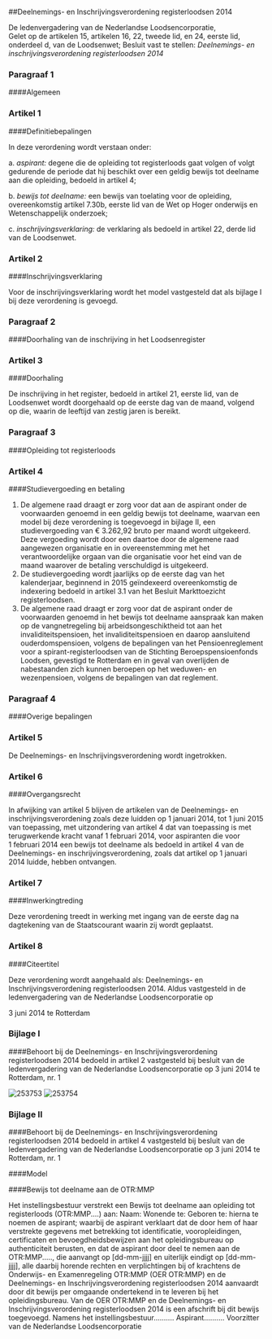 <meta http-equiv='Content-Type' content='text/html; charset=utf-8' />

##Deelnemings- en Inschrijvingsverordening registerloodsen 2014

De ledenvergadering van de Nederlandse Loodsencorporatie,  
Gelet op de artikelen 15, artikelen 16, 22, tweede lid, en 24, eerste lid, onderdeel d, van de Loodsenwet;
Besluit vast te stellen: *Deelnemings- en inschrijvingsverordening registerloodsen 2014*    
### Paragraaf  1  

####Algemeen

### Artikel  1  

####Definitiebepalingen

In deze verordening wordt verstaan onder: 

a.  *aspirant:* degene die de opleiding tot registerloods gaat volgen of volgt gedurende de periode dat hij beschikt over een geldig bewijs tot deelname aan die opleiding, bedoeld in artikel 4;  

b.  *bewijs tot deelname:* een bewijs van toelating voor de opleiding, overeenkomstig artikel 7.30b, eerste lid van de Wet op Hoger onderwijs en Wetenschappelijk onderzoek;  

c.  *inschrijvingsverklaring:* de verklaring als bedoeld in artikel 22, derde lid van de Loodsenwet.   

### Artikel  2  

####Inschrijvingsverklaring

Voor de inschrijvingsverklaring wordt het model vastgesteld dat als bijlage I bij deze verordening is gevoegd. 

### Paragraaf  2  

####Doorhaling van de inschrijving in het Loodsenregister

### Artikel  3  

####Doorhaling

De inschrijving in het register, bedoeld in artikel 21, eerste lid, van de Loodsenwet wordt doorgehaald op de eerste dag van de maand, volgend op die, waarin de leeftijd van zestig jaren is bereikt. 

### Paragraaf  3  

####Opleiding tot registerloods

### Artikel  4  

####Studievergoeding en betaling

1.  De algemene raad draagt er zorg voor dat aan de aspirant onder de voorwaarden genoemd in een geldig bewijs tot deelname, waarvan een model bij deze verordening is toegevoegd in bijlage II, een studievergoeding van € 3.262,92 bruto per maand wordt uitgekeerd. Deze vergoeding wordt door een daartoe door de algemene raad aangewezen organisatie en in overeenstemming met het verantwoordelijke orgaan van die organisatie voor het eind van de maand waarover de betaling verschuldigd is uitgekeerd.   
2.  De studievergoeding wordt jaarlijks op de eerste dag van het kalenderjaar, beginnend in 2015 geïndexeerd overeenkomstig de indexering bedoeld in artikel 3.1 van het Besluit Markttoezicht registerloodsen.   
3.  De algemene raad draagt er zorg voor dat de aspirant onder de voorwaarden genoemd in het bewijs tot deelname aanspraak kan maken op de vangnetregeling bij arbeidsongeschiktheid tot aan het invaliditeitspensioen, het invaliditeitspensioen en daarop aansluitend ouderdomspensioen, volgens de bepalingen van het Pensioenreglement voor a spirant-registerloodsen van de Stichting Beroepspensioenfonds Loodsen, gevestigd te Rotterdam en in geval van overlijden de nabestaanden zich kunnen beroepen op het weduwen- en wezenpensioen, volgens de bepalingen van dat reglement.  

### Paragraaf  4  

####Overige bepalingen

### Artikel  5  

De Deelnemings- en Inschrijvingsverordening wordt ingetrokken. 

### Artikel  6  

####Overgangsrecht

In afwijking van artikel 5 blijven de artikelen van de Deelnemings- en inschrijvingsverordening zoals deze luidden op 1 januari 2014, tot 1 juni 2015 van toepassing, met uitzondering van artikel 4 dat van toepassing is met terugwerkende kracht vanaf 1 februari 2014, voor aspiranten die voor 1 februari 2014 een bewijs tot deelname als bedoeld in artikel 4 van de Deelnemings- en inschrijvingsverordening, zoals dat artikel op 1 januari 2014 luidde, hebben ontvangen. 

### Artikel  7  

####Inwerkingtreding

Deze verordening treedt in werking met ingang van de eerste dag na dagtekening van de Staatscourant waarin zij wordt geplaatst. 

### Artikel  8  

####Citeertitel

Deze verordening wordt aangehaald als: Deelnemings- en Inschrijvingsverordening registerloodsen 2014. 
Aldus vastgesteld in de ledenvergadering van de Nederlandse Loodsencorporatie op 

3 juni 2014 te Rotterdam    

### Bijlage I 

####Behoort bij de Deelnemings- en Inschrijvingsverordening registerloodsen 2014 bedoeld in artikel 2  vastgesteld bij besluit van de ledenvergadering van de Nederlandse Loodsencorporatie op 3 juni 2014 te Rotterdam, nr. 1

![253753](http://wetten.overheid.nl/Illustration/253753)
![253754](http://wetten.overheid.nl/Illustration/253754)

### Bijlage II 

####Behoort bij de Deelnemings- en Inschrijvingsverordening registerloodsen 2014 bedoeld in artikel 4  vastgesteld bij besluit van de ledenvergadering van de Nederlandse Loodsencorporatie op 3 juni 2014 te Rotterdam, nr. 1

####Model

####Bewijs tot deelname aan de OTR:MMP

Het instellingsbestuur verstrekt een Bewijs tot deelname aan opleiding tot registerloods (OTR:MMP....) aan: Naam: Wonende te: Geboren te: hierna te noemen de aspirant; waarbij de aspirant verklaart dat de door hem of haar verstrekte gegevens met betrekking tot identificatie, vooropleidingen, certificaten en bevoegdheidsbewijzen aan het opleidingsbureau op authenticiteit berusten, en dat de aspirant door deel te nemen aan de OTR:MMP....., die aanvangt op [dd-mm-jjjj] en uiterlijk eindigt op [dd-mm-jjjj], alle daarbij horende rechten en verplichtingen bij of krachtens de Onderwijs- en Examenregeling OTR:MMP (OER OTR:MMP) en de Deelnemings- en Inschrijvingsverordening registerloodsen 2014 aanvaardt door dit bewijs per omgaande ondertekend in te leveren bij het opleidingsbureau. Van de OER OTR:MMP en de Deelnemings- en Inschrijvingsverordening registerloodsen 2014 is een afschrift bij dit bewijs toegevoegd. Namens het instellingsbestuur.......... Aspirant.......... Voorzitter van de Nederlandse Loodsencorporatie 

